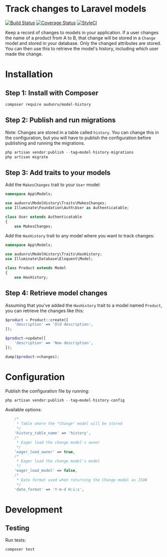 # Track changes to Laravel models

[![Build Status](https://github.com/audunru/model-history/actions/workflows/validate.yml/badge.svg)](https://github.com/audunru/model-history/actions/workflows/validate.yml)
[![Coverage Status](https://coveralls.io/repos/github/audunru/model-history/badge.svg?branch=main)](https://coveralls.io/github/audunru/model-history?branch=main)
[![StyleCI](https://github.styleci.io/repos/407974250/shield?branch=main)](https://github.styleci.io/repos/407974250)

Keep a record of changes to models in your application. If a user changes the name of a product from A to B, that change will be stored in a `Change` model and stored in your database. Only the changed attributes are stored. You can then use this to retrieve the model's history, including which user made the change.

# Installation

## Step 1: Install with Composer

```bash
composer require audunru/model-history
```

## Step 2: Publish and run migrations

Note: Changes are stored in a table called `history`. You can change this in the configuration, but you will have to publish the configuration before publishing and running the migrations.

```php
php artisan vendor:publish --tag=model-history-migrations
php artisan migrate
```

## Step 3: Add traits to your models

Add the `MakesChanges` trait to your `User` model:

```php
namespace App\Models;

use audunru\ModelHistory\Traits\MakesChanges;
use Illuminate\Foundation\Auth\User as Authenticatable;

class User extends Authenticatable
{
    use MakesChanges;
```

Add the `HasHistory` trait to any model where you want to track changes:

```php
namespace App\Models;

use audunru\ModelHistory\Traits\HasHistory;
use Illuminate\Database\Eloquent\Model;

class Product extends Model
{
    use HasHistory;
```

## Step 4: Retrieve model changes

Assuming that you've added the `HasHistory` trait to a model named `Product`, you can retrieve the changes like this:

```php
$product = Product::create([
    'description' => 'Old description',
]);

$product->update([
    'description' => 'New description',
]);

dump($product->changes);
```

# Configuration

Publish the configuration file by running:

```php
php artisan vendor:publish --tag=model-history-config
```

Available options:

```php
    /*
     * Table where the "Change" model will be stored
     */
    'history_table_name' => 'history',
    /*
     * Eager load the change model's owner
     */
    'eager_load_owner' => true,
    /*
     * Eager load the change model's model
     */
    'eager_load_model' => false,
    /*
     * Date format used when returning the Change model as JSON
     */
    'date_format' => 'Y-m-d H:i:s',
```

# Development

## Testing

Run tests:

```bash
composer test
```
